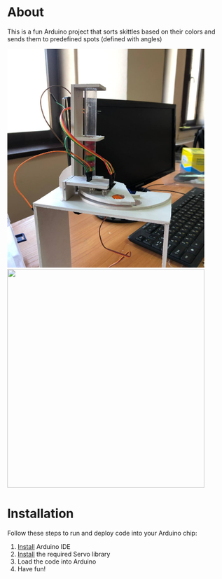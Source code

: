 # About
This is a fun Arduino project that sorts skittles based on their colors and sends them to predefined spots (defined with angles)<br>

<img src="Skittles.jpg" width="450" height="500" />
<img src="Skittles.gif" width="450" height="500" />

# Installation
Follow these steps to run and deploy code into your Arduino chip:
1. [Install](https://support.arduino.cc/hc/en-us/articles/360019833020-Download-and-install-Arduino-IDE) Arduino IDE 
2. [Install](https://www.arduino.cc/reference/en/libraries/servo/) the required Servo library 
3. Load the code into Arduino
4. Have fun!
